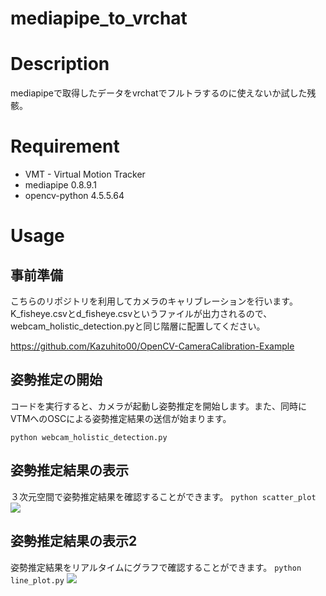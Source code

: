 #  mediapipe_to_vrchat

# Description
mediapipeで取得したデータをvrchatでフルトラするのに使えないか試した残骸。

# Requirement
- VMT - Virtual Motion Tracker
- mediapipe 0.8.9.1
- opencv-python 4.5.5.64

# Usage
## 事前準備
こちらのリポジトリを利用してカメラのキャリブレーションを行います。K_fisheye.csvとd_fisheye.csvというファイルが出力されるので、webcam_holistic_detection.pyと同じ階層に配置してください。

<https://github.com/Kazuhito00/OpenCV-CameraCalibration-Example>

## 姿勢推定の開始
コードを実行すると、カメラが起動し姿勢推定を開始します。また、同時に VTMへのOSCによる姿勢推定結果の送信が始まります。

```python webcam_holistic_detection.py```

## 姿勢推定結果の表示 
３次元空間で姿勢推定結果を確認することができます。
```python scatter_plot```
![](/images/line.png)

## 姿勢推定結果の表示2 
姿勢推定結果をリアルタイムにグラフで確認することができます。
```python line_plot.py```
![](/images/scatter.png)